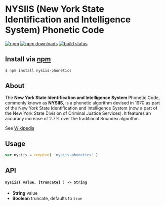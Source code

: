 # NYSIIS (New York State Identification and Intelligence System) Phonetic Code
[![npm](http://img.shields.io/npm/v/nysiis-phonetics.svg?style=flat-square)](https://npmjs.com/nysiis-phonetics)
[![npm downloads](http://img.shields.io/npm/dm/nysiis-phonetics.svg?style=flat-square)](https://npmjs.com/nysiis-phonetics)
[![build status](http://img.shields.io/travis/jhermsmeier/node-nysiis-phonetics.svg?style=flat-square)](https://travis-ci.org/jhermsmeier/node-nysiis-phonetics)

## Install via [npm](https://npmjs.com)

```sh
$ npm install nysiis-phonetics
```

## About

The **New York State Identification and Intelligence System** Phonetic Code, commonly known as **NYSIIS**, is a phonetic algorithm devised in 1970 as part of the New York State Identification and Intelligence System (now a part of the New York State Division of Criminal Justice Services). It features an accuracy increase of 2.7% over the traditional Soundex algorithm.

See [Wikipedia](https://en.wikipedia.org/wiki/New_York_State_Identification_and_Intelligence_System)

## Usage

```js
var nysiis = require( 'nysiis-phonetics' )
```

## API

#### `nysiis( value, [truncate] ) -> String`

- **String** value
- **Boolean** truncate, defaults to `true`
